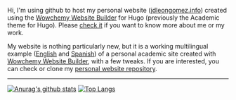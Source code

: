 Hi, I'm using github to host my personal website ([jdleongomez.info](https://jdleongomez.info/)) created using the [Wowchemy Website Builder](https://wowchemy.com/) for Hugo (previously the Academic theme for Hugo). Please [check it](https://jdleongomez.info/) if you want to know more about me or my work. 

My website is nothing particularly new, but it is a working multilingual example ([English](https://jdleongomez.info/en/) and [Spanish](https://jdleongomez.info/es/)) of a personal academic site created with [Wowchemy Website Builder](https://wowchemy.com/), with a few tweaks. If you are interested, you can check or clone my [personal website repository](https://github.com/JDLeongomez/JDL_website).

---

[![Anurag's github stats](https://github-readme-stats.vercel.app/api?username=JDLeongomez&count_private=true&show_icons=true&theme=vue&hide_border=true&hide=prs,contribs)](https://github.com/anuraghazra/github-readme-stats) [![Top Langs](https://github-readme-stats.vercel.app/api/top-langs/?username=JDLeongomez&theme=vue&hide_border=true&layout=compact)](https://github.com/anuraghazra/github-readme-stats)
